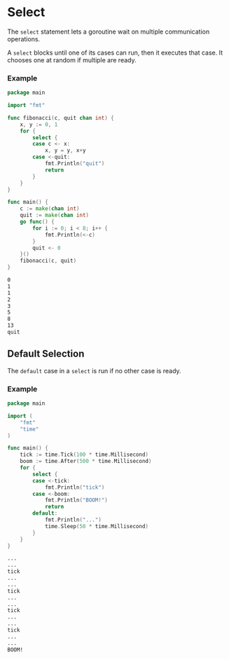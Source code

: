 # Select

The `select` statement lets a goroutine wait on multiple communication operations.

A `select` blocks until one of its cases can run, then it executes that case. It chooses one at random if multiple are ready.

### Example

```go
package main

import "fmt"

func fibonacci(c, quit chan int) {
	x, y := 0, 1
	for {
		select {
		case c <- x:
			x, y = y, x+y
		case <-quit:
			fmt.Println("quit")
			return
		}
	}
}

func main() {
	c := make(chan int)
	quit := make(chan int)
	go func() {
		for i := 0; i < 8; i++ {
			fmt.Println(<-c)
		}
		quit <- 0
	}()
	fibonacci(c, quit)
}

```

```bash
0
1
1
2
3
5
8
13
quit
```

## Default Selection

 The `default` case in a `select` is run if no other case is ready.

### Example

```go
package main

import (
	"fmt"
	"time"
)

func main() {
	tick := time.Tick(100 * time.Millisecond)
	boom := time.After(500 * time.Millisecond)
	for {
		select {
		case <-tick:
			fmt.Println("tick")
		case <-boom:
			fmt.Println("BOOM!")
			return
		default:
			fmt.Println("...")
			time.Sleep(50 * time.Millisecond)
		}
	}
}

```

```bash
...
...
tick
...
...
tick
...
...
tick
...
...
tick
...
...
BOOM!
```
